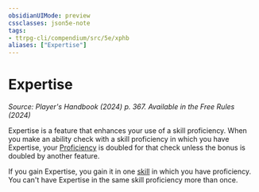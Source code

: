 ```yaml
---
obsidianUIMode: preview
cssclasses: json5e-note
tags:
- ttrpg-cli/compendium/src/5e/xphb
aliases: ["Expertise"]
---
```

# Expertise
*Source: Player's Handbook (2024) p. 367. Available in the Free Rules (2024)* 

Expertise is a feature that enhances your use of a skill proficiency. When you make an ability check with a skill proficiency in which you have Expertise, your [Proficiency](proficiency-xphb.md) is doubled for that check unless the bonus is doubled by another feature.

If you gain Expertise, you gain it in one [skill](skill-xphb.md) in which you have proficiency. You can't have Expertise in the same skill proficiency more than once.